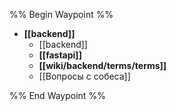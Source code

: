 %% Begin Waypoint %%
- **[[backend]]**
	- [[backend]]
	- **[[fastapi]]**
	- **[[wiki/backend/terms/terms]]**
	- [[Вопросы с собеса]]

%% End Waypoint %%
